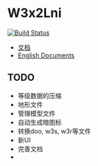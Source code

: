 # W3x2Lni

[![Build Status](https://github.com/sumneko/w3x2lni/workflows/build/badge.svg)](https://github.com/sumneko/w3x2lni/actions?workflow=build)

* [文档](https://sumneko.github.io/w3x2lni/#/zh-cn/)
* [English Documents](https://sumneko.github.io/w3x2lni/#/en-us/)

## TODO

* 等级数据的压缩
* 地形文件
* 管理模型文件
* 自动生成暗图标
* 转换doo, w3s, w3r等文件
* 新UI
* 完善文档
*

